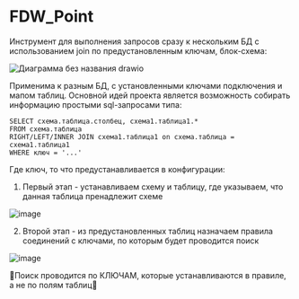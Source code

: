 # FDW_Point
 
Инструмент для выполнения запросов сразу к нескольким БД с использованием join по предустановленным ключам, блок-схема:

![Диаграмма без названия drawio](https://github.com/user-attachments/assets/4d191c13-c970-490c-991e-8e6bd73e3574)

Применима к разным БД, с установленными ключами подключения и мапом таблиц. 
Основной идей проекта является возможность собирать информацию простыми sql-запросами типа:
```
SELECT схема.таблица.столбец, схема1.таблица1.*
FROM схема.таблица
RIGHT/LEFT/INNER JOIN схема1.таблица1 on схема.таблица = схема1.таблица1
WHERE ключ = '...'
```
Где ключ, то что предустанавливается в конфигурации:

1) Первый этап - устанавливаем схему и таблицу, где указываем, что данная таблица пренадлежит схеме
   
![image](https://github.com/user-attachments/assets/438480f2-d3dc-4c47-9f0a-e285c642b1ac)

2) Второй этап - из предустановленных таблиц назначаем правила соединений с ключами, по которым будет проводится поиск
   
![image](https://github.com/user-attachments/assets/5e52d458-23b9-415a-b2c8-6787d1694224)

🤍Поиск проводится по КЛЮЧАМ, которые устанавливаются в правиле, а не по полям таблиц🤍
